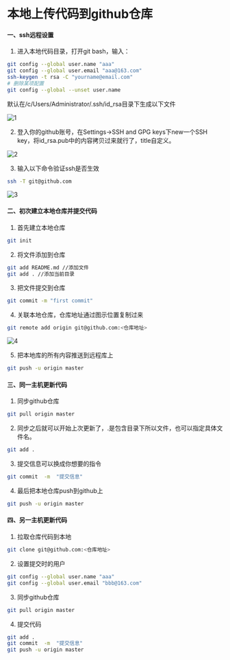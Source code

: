 ﻿# 本地上传代码到github仓库

#### 一、ssh远程设置

1. 进入本地代码目录，打开git bash，输入：
```bash
git config --global user.name "aaa" 
git config --global user.email "aaa@163.com" 
ssh-keygen -t rsa -C "yourname@email.com"
# 删除某项配置
git config --global --unset user.name
```
默认在/c/Users/Administrator/.ssh/id_rsa目录下生成以下文件

![1](https://gitlab.com/iknowledge/BlogImage/-/raw/main/GitHub/github01.png)

2. 登入你的github账号，在Settings->SSH and GPG keys下new一个SSH key，将id_rsa.pub中的内容拷贝过来就行了，title自定义。

![2](https://gitlab.com/iknowledge/BlogImage/-/raw/main/GitHub/github02.png)

3. 输入以下命令验证ssh是否生效

```bash
ssh -T git@github.com
```
![3](https://gitlab.com/iknowledge/BlogImage/-/raw/main/GitHub/github03.png)

#### 二、初次建立本地仓库并提交代码

1. 首先建立本地仓库
```bash
git init
```

2. 将文件添加到仓库
```bash
git add README.md //添加文件
git add . //添加当前目录
```

3. 把文件提交到仓库
```bash
git commit -m "first commit"
```

4. 关联本地仓库，仓库地址通过图示位置复制过来
```bash
git remote add origin git@github.com:<仓库地址>
```

![4](https://gitlab.com/iknowledge/BlogImage/-/raw/main/GitHub/github04.png)

5. 把本地库的所有内容推送到远程库上
```bash
git push -u origin master
```

#### 三、同一主机更新代码

1. 同步github仓库
```bash
git pull origin master
```

2. 同步之后就可以开始上次更新了，.是包含目录下所以文件，也可以指定具体文件名。
```bash
git add .
```

3. 提交信息可以换成你想要的指令
```bash
git commit  -m  "提交信息"
```

4. 最后把本地仓库push到github上
```bash
git push -u origin master 
```

#### 四、另一主机更新代码

1. 拉取仓库代码到本地
```bash
git clone git@github.com:<仓库地址>
```

2. 设置提交时的用户
```bash
git config --global user.name "aaa" 
git config --global user.email "bbb@163.com" 
```

3. 同步github仓库
```bash
git pull origin master
```

4. 提交代码
```bash
git add .
git commit  -m  "提交信息"
git push -u origin master 
```
